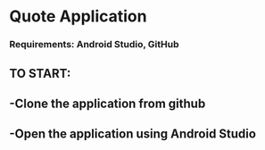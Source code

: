 # Quote Application

### Requirements: Android Studio, GitHub

## TO START:
## -Clone the application from github
## -Open the application using Android Studio
